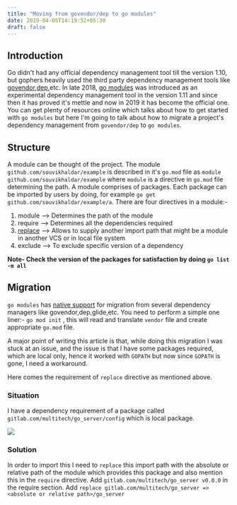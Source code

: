 ```yaml
---
title: "Moving from govendor/dep to go modules"
date: 2019-04-05T14:19:52+05:30
draft: false
---
```

## Introduction
Go didn't had any official dependency management tool till the version 1.10, but gophers heavily used the third party dependency management tools like [govendor](https://github.com/kardianos/govendor),[dep](https://github.com/golang/dep),etc. In late 2018, [go modules](https://github.com/golang/go/wiki/Modules) was introduced as an experimental dependency management tool in the version 1.11 and since then it has proved it's mettle and now in 2019 it has become the official one. 
You can get plenty of resources online which talks about how to get started with `go modules` but here I'm going to talk about how to migrate a project's dependency management from `govendor/dep` to `go modules`.

## Structure
A module can be thought of the project. The module `github.com/souvikhaldar/example` is described in it's `go.mod` file as `module github.com/souvikhaldar/example` where `module` is a directive in `go.mod` file determining the path. A module comprises of packages. Each package can be imported by users by doing, for example `go get github.com/souvikhaldar/example/a`. There are four directives in a module:-
1) module --> Determines the path of the module
2) require --> Determines all the dependencies required
3) [replace](https://github.com/golang/go/wiki/Modules#when-should-i-use-the-replace-directive) --> Allows to supply another import path that might be a module in another VCS or in local file system 
4) exclude --> To exclude specific version of a dependency

**Note- Check the version of the packages for satisfaction  by doing `go list -m all`**

## Migration
`go modules` has [native support](https://github.com/golang/go/wiki/Modules#automatic-migration-from-prior-dependency-managers) for migration from several dependency managers like govendor,dep,glide,etc. You need to perform a simple one liner:- 
`go mod init` , this will read and translate `vendor` file and create appropriate `go.mod` file.

A major point of writing this article is that, while doing this migration I was stuck at an issue, and the issue is that I have some packages required, which are local only, hence it worked with `GOPATH` but now since `GOPATH` is gone, I need a workaround.

Here comes the requirement of `replace` directive as mentioned above.

### Situation 
I have a dependency requirement of a package called `gitlab.com/multitech/go_server/config` which is local package.

![](/images/2019-04-19-13-21-31.png)

### Solution
In order to import this I need to `replace` this import path with the absolute or relative path of the module which provides this package and also mention this in the `require` directive.
Add `gitlab.com/multitech/go_server v0.0.0` in the require section.
Add `replace gitlab.com/multitech/go_server => <absolute or relative path>/go_server`





